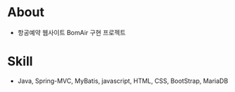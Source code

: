 # About
- 항공예약 웹사이트 BomAir 구현 프로젝트

# Skill
- Java, Spring-MVC, MyBatis, javascript, HTML, CSS, BootStrap, MariaDB
